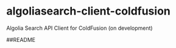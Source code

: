 # algoliasearch-client-coldfusion
Algolia Search API Client for ColdFusion (on development)

##README
